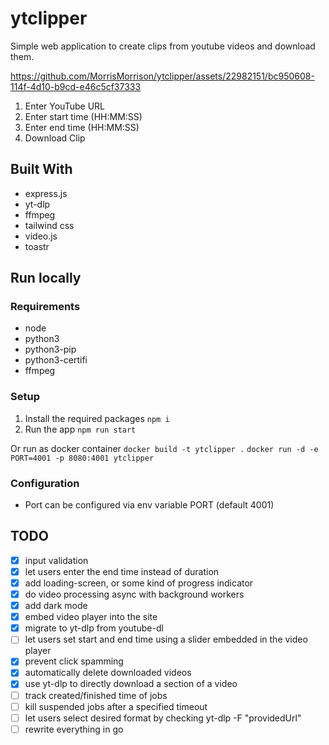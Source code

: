# ytclipper
Simple web application to create clips from youtube videos and download them.


https://github.com/MorrisMorrison/ytclipper/assets/22982151/bc950608-114f-4d10-b9cd-e46c5cf37333


1. Enter YouTube URL
2. Enter start time (HH:MM:SS)
3. Enter end time (HH:MM:SS)
4. Download Clip


## Built With
- express.js 
- yt-dlp
- ffmpeg
- tailwind css
- video.js
- toastr

## Run locally
### Requirements
- node
- python3
- python3-pip
- python3-certifi
- ffmpeg

### Setup
1. Install the required packages
`npm i`
2. Run the app
`npm run start`

Or run as docker container 
`docker build -t ytclipper .`
`docker run -d -e PORT=4001 -p 8080:4001 ytclipper`

### Configuration
- Port can be configured via env variable PORT (default 4001)

## TODO
- [x] input validation
- [x] let users enter the end time instead of duration
- [x] add loading-screen, or some kind of progress indicator
- [x] do video processing async with background workers
- [x] add dark mode
- [x] embed video player into the site
- [x] migrate to yt-dlp from youtube-dl
- [ ] let users set start and end time using a slider embedded in the video player
- [x] prevent click spamming
- [x] automatically delete downloaded videos
- [x] use yt-dlp to directly download a section of a video
- [ ] track created/finished time of jobs
- [ ] kill suspended jobs after a specified timeout
- [ ] let users select desired format by checking yt-dlp -F "providedUrl"  
- [ ] rewrite everything in go

